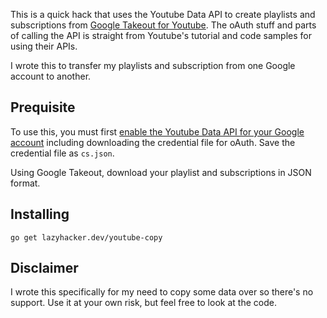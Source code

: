 This is a quick hack that uses the Youtube Data API to create playlists and 
subscriptions from [Google Takeout for Youtube](https://www.google.com/settings/takeout).
The oAuth stuff and parts of calling the API is straight from Youtube's tutorial
and code samples for using their APIs.

I wrote this to transfer my playlists and subscription from one Google account 
to another.

## Prequisite

To use this, you must first 
[enable the Youtube Data API for your Google account](https://developers.google.com/youtube/v3/quickstart/go#step_1_turn_on_the_api_name)
including downloading the credential file for oAuth.  Save the credential file 
as `cs.json`.

Using Google Takeout, download your playlist and subscriptions in JSON format.

## Installing

`go get lazyhacker.dev/youtube-copy`

## Disclaimer

I wrote this specifically for my need to copy some data over so there's no
support.  Use it at your own risk, but feel free to look at the code.
